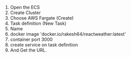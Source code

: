 1. Open the ECS
2. Create Cluster
3. Choose AWS Fargate (Create)
4. Task definition (New Task)
5. Name
6. docker image 'docker.io/rakesh64/reactweather:latest'
7. container port 3000
8. create service on task definition 
9. And Get the URL.